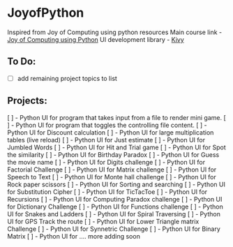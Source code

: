 # JoyofPython
Inspired from Joy of Computing using python resources
Main course link - [Joy of Computing using Python](https://onlinecourses.nptel.ac.in/noc20_cs35/unit?unit=59&lesson=67)
UI development library - [Kivy](https://realpython.com/mobile-app-kivy-python/)

## To Do:

- [ ] add remaining project topics to list


## Projects:

[ ] - Python UI for program that takes input from a file to render mini game.
[ ] - Python UI for program that toggles the controlling file content.
[ ] - Python UI for Discount calculation
[ ] - Python UI for large multiplication tables (live reload)
[ ] - Python UI for Just estimate
[ ] - Python UI for Jumbled Words
[ ] - Python UI for Hit and Trial game
[ ] - Python UI for Spot the similarity
[ ] - Python UI for Birthday Paradox
[ ] - Python UI for Guess the movie name
[ ] - Python UI for Digits challenge
[ ] - Python UI for Factorial Challenge
[ ] - Python UI for Matrix challenge
[ ] - Python UI for Speech to Text
[ ] - Python UI for Monte hall challenge
[ ] - Python UI for Rock paper scissors
[ ] - Python UI for Sorting and searching
[ ] - Python UI for Substitution Cipher
[ ] - Python UI for TicTacToe
[ ] - Python UI for Recursions
[ ] - Python UI for Computing Paradox challenge
[ ] - Python UI for Dictionary Challenge
[ ] - Python UI for Functions challenge
[ ] - Python UI for Snakes and Ladders
[ ] - Python UI for Spiral Traversing
[ ] - Python UI for GPS Track the route
[ ] - Python UI for Lower Triangle matrix Challenge
[ ] - Python UI for Synnetric Challenge
[ ] - Python UI for Binary Matrix
[ ] - Python UI for .... more adding soon
